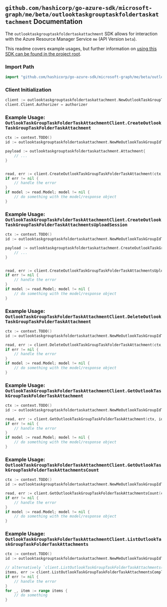 
## `github.com/hashicorp/go-azure-sdk/microsoft-graph/me/beta/outlooktaskgrouptaskfoldertaskattachment` Documentation

The `outlooktaskgrouptaskfoldertaskattachment` SDK allows for interaction with the Azure Resource Manager Service `me` (API Version `beta`).

This readme covers example usages, but further information on [using this SDK can be found in the project root](https://github.com/hashicorp/go-azure-sdk/tree/main/docs).

### Import Path

```go
import "github.com/hashicorp/go-azure-sdk/microsoft-graph/me/beta/outlooktaskgrouptaskfoldertaskattachment"
```


### Client Initialization

```go
client := outlooktaskgrouptaskfoldertaskattachment.NewOutlookTaskGroupTaskFolderTaskAttachmentClientWithBaseURI("https://management.azure.com")
client.Client.Authorizer = authorizer
```


### Example Usage: `OutlookTaskGroupTaskFolderTaskAttachmentClient.CreateOutlookTaskGroupTaskFolderTaskAttachment`

```go
ctx := context.TODO()
id := outlooktaskgrouptaskfoldertaskattachment.NewMeOutlookTaskGroupIdTaskFolderIdTaskID("outlookTaskGroupIdValue", "outlookTaskFolderIdValue", "outlookTaskIdValue")

payload := outlooktaskgrouptaskfoldertaskattachment.Attachment{
	// ...
}


read, err := client.CreateOutlookTaskGroupTaskFolderTaskAttachment(ctx, id, payload)
if err != nil {
	// handle the error
}
if model := read.Model; model != nil {
	// do something with the model/response object
}
```


### Example Usage: `OutlookTaskGroupTaskFolderTaskAttachmentClient.CreateOutlookTaskGroupTaskFolderTaskAttachmentsUploadSession`

```go
ctx := context.TODO()
id := outlooktaskgrouptaskfoldertaskattachment.NewMeOutlookTaskGroupIdTaskFolderIdTaskID("outlookTaskGroupIdValue", "outlookTaskFolderIdValue", "outlookTaskIdValue")

payload := outlooktaskgrouptaskfoldertaskattachment.CreateOutlookTaskGroupTaskFolderTaskAttachmentsUploadSessionRequest{
	// ...
}


read, err := client.CreateOutlookTaskGroupTaskFolderTaskAttachmentsUploadSession(ctx, id, payload)
if err != nil {
	// handle the error
}
if model := read.Model; model != nil {
	// do something with the model/response object
}
```


### Example Usage: `OutlookTaskGroupTaskFolderTaskAttachmentClient.DeleteOutlookTaskGroupTaskFolderTaskAttachment`

```go
ctx := context.TODO()
id := outlooktaskgrouptaskfoldertaskattachment.NewMeOutlookTaskGroupIdTaskFolderIdTaskIdAttachmentID("outlookTaskGroupIdValue", "outlookTaskFolderIdValue", "outlookTaskIdValue", "attachmentIdValue")

read, err := client.DeleteOutlookTaskGroupTaskFolderTaskAttachment(ctx, id, outlooktaskgrouptaskfoldertaskattachment.DefaultDeleteOutlookTaskGroupTaskFolderTaskAttachmentOperationOptions())
if err != nil {
	// handle the error
}
if model := read.Model; model != nil {
	// do something with the model/response object
}
```


### Example Usage: `OutlookTaskGroupTaskFolderTaskAttachmentClient.GetOutlookTaskGroupTaskFolderTaskAttachment`

```go
ctx := context.TODO()
id := outlooktaskgrouptaskfoldertaskattachment.NewMeOutlookTaskGroupIdTaskFolderIdTaskIdAttachmentID("outlookTaskGroupIdValue", "outlookTaskFolderIdValue", "outlookTaskIdValue", "attachmentIdValue")

read, err := client.GetOutlookTaskGroupTaskFolderTaskAttachment(ctx, id, outlooktaskgrouptaskfoldertaskattachment.DefaultGetOutlookTaskGroupTaskFolderTaskAttachmentOperationOptions())
if err != nil {
	// handle the error
}
if model := read.Model; model != nil {
	// do something with the model/response object
}
```


### Example Usage: `OutlookTaskGroupTaskFolderTaskAttachmentClient.GetOutlookTaskGroupTaskFolderTaskAttachmentsCount`

```go
ctx := context.TODO()
id := outlooktaskgrouptaskfoldertaskattachment.NewMeOutlookTaskGroupIdTaskFolderIdTaskID("outlookTaskGroupIdValue", "outlookTaskFolderIdValue", "outlookTaskIdValue")

read, err := client.GetOutlookTaskGroupTaskFolderTaskAttachmentsCount(ctx, id, outlooktaskgrouptaskfoldertaskattachment.DefaultGetOutlookTaskGroupTaskFolderTaskAttachmentsCountOperationOptions())
if err != nil {
	// handle the error
}
if model := read.Model; model != nil {
	// do something with the model/response object
}
```


### Example Usage: `OutlookTaskGroupTaskFolderTaskAttachmentClient.ListOutlookTaskGroupTaskFolderTaskAttachments`

```go
ctx := context.TODO()
id := outlooktaskgrouptaskfoldertaskattachment.NewMeOutlookTaskGroupIdTaskFolderIdTaskID("outlookTaskGroupIdValue", "outlookTaskFolderIdValue", "outlookTaskIdValue")

// alternatively `client.ListOutlookTaskGroupTaskFolderTaskAttachments(ctx, id, outlooktaskgrouptaskfoldertaskattachment.DefaultListOutlookTaskGroupTaskFolderTaskAttachmentsOperationOptions())` can be used to do batched pagination
items, err := client.ListOutlookTaskGroupTaskFolderTaskAttachmentsComplete(ctx, id, outlooktaskgrouptaskfoldertaskattachment.DefaultListOutlookTaskGroupTaskFolderTaskAttachmentsOperationOptions())
if err != nil {
	// handle the error
}
for _, item := range items {
	// do something
}
```
